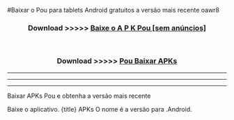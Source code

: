 #Baixar o Pou   para tablets Android gratuitos a versão mais recente oawr8


<div align="center">
<h3>Download >>>>> <a href="https://pt-web.web.app/?pt= Pou ">Baixe o A P K Pou  [sem anúncios]</a></h3><br>

<h3>Download >>>>> <a href="https://pt-web.web.app/?pt= Pou ">Pou  Baixar APKs</a></h3>
</div>

----------------------------------------------------------

----------------------------------------------------------

----------------------------------------------------------

Baixar APKs Pou  e obtenha a versão mais recente

Baixe o aplicativo. {title} APKs O nome é a versão para .Android.


